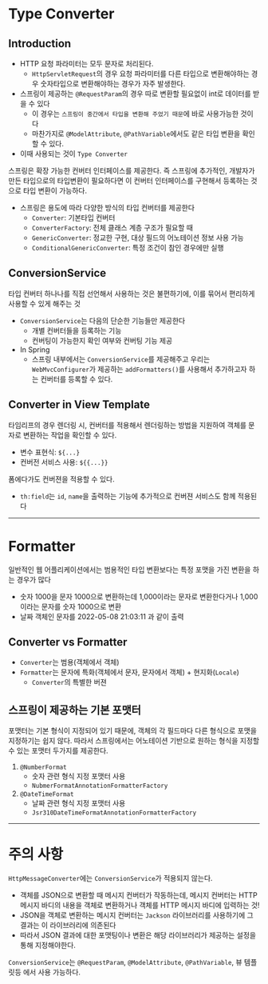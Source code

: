 # Type Converter

## Introduction

- HTTP 요청 파라미터는 모두 문자로 처리된다.
  - `HttpServletRequest`의 경우 요청 파라미터를 다른 타입으로 변환해야하는 경우 숫자타입으로 변환해야하는 경우가 자주 발생한다.
- 스프링이 제공하는 `@RequestParam`의 경우 따로 변환할 필요없이 int로 데이터를 받을 수 있다
  - 이 경우는 `스프링이 중간에서 타입을 변환해 주었기 때문`에 바로 사용가능한 것이다
  - 마찬가지로 `@ModelAttribute`, `@PathVariable`에서도 같은 타입 변환을 확인할 수 있다.
- 이때 사용되는 것이 `Type Converter`

스프링은 확장 가능한 컨버터 인터페이스를 제공한다. 즉 스프링에 추가적인, 개발자가 만든 타입으로의 타입변환이 필요하다면
이 컨버터 인터페이스를 구현해서 등록하는 것으로 타입 변환이 가능하다.

- 스프링은 용도에 따라 다양한 방식의 타입 컨버터를 제공한다
  - `Converter`: 기본타입 컨버터
  - `ConverterFactory`: 전체 클래스 계층 구조가 필요할 때
  - `GenericConverter`: 정교한 구현, 대상 필드의 어노테이션 정보 사용 가능
  - `ConditionalGenericConverter`: 특정 조건이 참인 경우에만 실행

## ConversionService

타입 컨버터 하나나를 직접 선언해서 사용하는 것은 불편하기에, 이를 묶어서 편리하게 사용할 수 있게 해주는 것

- `ConversionService`는 다음의 단순한 기능들만 제공한다
  - 개별 컨버터들을 등록하는 기능 
  - 컨버팅이 가능한지 확인 여부와 컨버팅 기능 제공
- In Spring
  - 스프링 내부에서는 `ConversionService`를 제공해주고 우리는 `WebMvcConfigurer`가 제공하는 `addFormatters()`를
  사용해서 추가하고자 하는 컨버터를 등록할 수 있다.

## Converter in View Template

타임리프의 경우 렌더링 시, 컨버터를 적용해서 렌더링하는 방법을 지원하여 객체를 문자로 변환하는 작업을 확인할 수 있다.

- 변수 표현식: `${...}`
- 컨버전 서비스 사용: `${{...}}`

폼에다가도 컨버젼을 적용할 수 있다.

- `th:field`는 `id`, `name`을 출력하는 기능에 추가적으로 컨버젼 서비스도 함께 적용된다

--- 

# Formatter

일반적인 웹 어플리케이션에서는 범용적인 타입 변환보다는 특정 포맷을 가진 변환을 하는 경우가 많다

- 숫자 1000을 문자 1000으로 변환하는데 1,000이라는 문자로 변환한다거나 1,000이라는 문자를 숫자 1000으로 변환
- 날짜 객체인 문자를 2022-05-08 21:03:11 과 같이 출력

## Converter vs Formatter

- `Converter`는 범용(객체에서 객체)
- `Formatter`는 문자에 특화(객체에서 문자, 문자에서 객체) + 현지화(`Locale`)
  - `Converter`의 특별한 버젼

## 스프링이 제공하는 기본 포맷터

포맷터는 기본 형식이 지정되어 있기 때문에, 객체의 각 필드마다 다른 형식으로 포맷을 지정하기는 쉽지 않다.
따라서 스프링에서는 어노테이션 기반으로 원하는 형식을 지정할 수 있는 포맷터 두가지를 제공한다.

1. `@NumberFormat`
   - 숫자 관련 형식 지정 포맷터 사용
   - `NubmerFormatAnnotationFormatterFactory`
2. `@DateTimeFormat`
   - 날짜 관련 형식 지정 포맷터 사용
   - `Jsr310DateTimeFormatAnnotationFormatterFactory`

---

# 주의 사항

`HttpMessageConverter`에는 `ConversionService`가 적용되지 않는다.

- 객체를 JSON으로 변환할 때 메시지 컨버터가 작동하는데, 메시지 컨버터는 HTTP 메시지 바디의 내용을 객체로 변환하거나 객체를 HTTP 메시지 바디에 입력하는 것!
- JSON을 객체로 변환하는 메시지 컨버터는 `Jackson` 라이브러리를 사용하기에 그 결과는 이 라이브러리에 의존된다
- 따라서 JSON 결과에 대한 포맷팅이나 변환은 해당 라이브러리가 제공하는 설정을 통해 지정해야한다.

`ConversionService`는 `@RequestParam`, `@ModelAttribute`, `@PathVariable`, 뷰 템플릿등 에서 사용 가능하다.